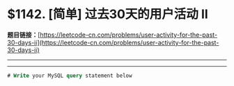 # $1142. [简单] 过去30天的用户活动 II

**题目链接：**[https://leetcode-cn.com/problems/user-activity-for-the-past-30-days-ii](https://leetcode-cn.com/problems/user-activity-for-the-past-30-days-ii)

---

<Cards card="leetcode_1142_user-activity-for-the-past-30-days-ii"></Cards>

---

```sql
# Write your MySQL query statement below
```
